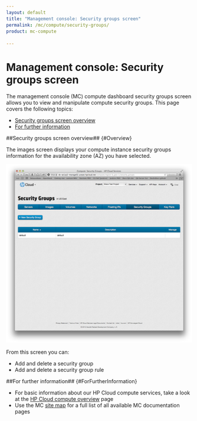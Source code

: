 ```yaml
---
layout: default
title: "Management console: Security groups screen"
permalink: /mc/compute/security-groups/
product: mc-compute

---
```

# Management console: Security groups screen

The management console (MC) compute dashboard security groups screen allows you to view and manipulate compute security groups.  This page covers the following topics:

* [Security groups screen overview](#Overview)
* [For further information](#ForFurtherInformation)

##Security groups screen overview## {#Overview}

The images screen displays your compute instance security groups information for the availability zone (AZ) you have selected.

<img src="media/security-groups-main.png" width="580" alt="" />

From this screen you can:

* Add and delete a security group
* Add and delete a security group rule

##For further information## {#ForFurtherInformation}

* For basic information about our HP Cloud compute services, take a look at the [HP Cloud compute overview](/compute/) page
* Use the MC [site map](/mc/sitemap) for a full list of all available MC documentation pages